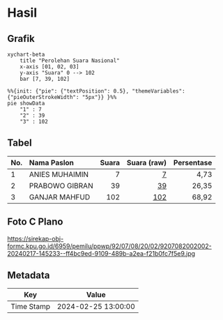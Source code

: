 # Hasil

## Grafik

```mermaid
xychart-beta
    title "Perolehan Suara Nasional"
    x-axis [01, 02, 03]
    y-axis "Suara" 0 --> 102
    bar [7, 39, 102]
```

```mermaid
%%{init: {"pie": {"textPosition": 0.5}, "themeVariables": {"pieOuterStrokeWidth": "5px"}} }%%
pie showData
    "1" : 7
    "2" : 39
    "3" : 102
```

## Tabel

| No. | Nama Paslon    | Suara | Suara (raw) | Persentase |
|:--- |:-------------- | -----:| -----------:| ----------:|
| 1   | ANIES MUHAIMIN | 7     | [7][p-1]    | 4,73       |
| 2   | PRABOWO GIBRAN | 39    | [39][p-2]   | 26,35      |
| 3   | GANJAR MAHFUD  | 102   | [102][p-3]  | 68,92      |


[p-1]: https://github.com/gigit-pemilu/pemilu-2024/blob/main/pilpres/hitung-suara/sub/92-papua-barat/sub/07-teluk-wondama/sub/08-rasiei/sub/2002-torey/sub/002-tps/sub/paslon-1.txt
[p-2]: https://github.com/gigit-pemilu/pemilu-2024/blob/main/pilpres/hitung-suara/sub/92-papua-barat/sub/07-teluk-wondama/sub/08-rasiei/sub/2002-torey/sub/002-tps/sub/paslon-2.txt
[p-3]: https://github.com/gigit-pemilu/pemilu-2024/blob/main/pilpres/hitung-suara/sub/92-papua-barat/sub/07-teluk-wondama/sub/08-rasiei/sub/2002-torey/sub/002-tps/sub/paslon-3.txt

## Foto C Plano

https://sirekap-obj-formc.kpu.go.id/6959/pemilu/ppwp/92/07/08/20/02/9207082002002-20240217-145233--ff4bc9ed-9109-489b-a2ea-f21b0fc7f5e9.jpg


## Metadata

| Key        | Value               |
| ---------- | ------------------- |
| Time Stamp | 2024-02-25 13:00:00 |



